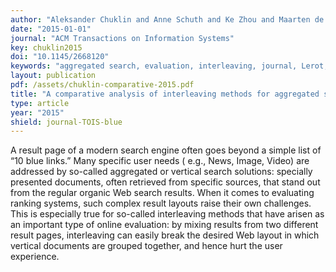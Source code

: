 ```yaml
---
author: "Aleksander Chuklin and Anne Schuth and Ke Zhou and Maarten de Rijke"
date: "2015-01-01"
journal: "ACM Transactions on Information Systems"
key: chuklin2015
doi: "10.1145/2668120"
keywords: "aggregated search, evaluation, interleaving, journal, Lerot, TOIS"
layout: publication
pdf: /assets/chuklin-comparative-2015.pdf
title: "A comparative analysis of interleaving methods for aggregated search"
type: article
year: "2015"
shield: journal-TOIS-blue
---
```


A result page of a modern search engine often goes beyond a simple list of “10 blue links.” Many specific user needs (
e.g., News, Image, Video) are addressed by so-called aggregated or vertical search solutions: specially presented
documents, often retrieved from specific sources, that stand out from the regular organic Web search results. When it
comes to evaluating ranking systems, such complex result layouts raise their own challenges. This is especially true for
so-called interleaving methods that have arisen as an important type of online evaluation: by mixing results from two
different result pages, interleaving can easily break the desired Web layout in which vertical documents are grouped
together, and hence hurt the user experience.

